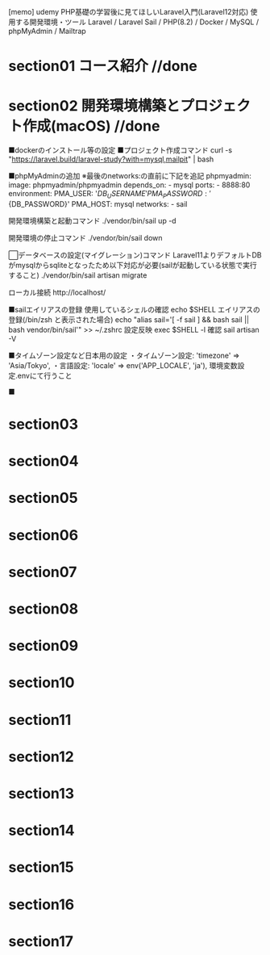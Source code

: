 [memo] udemy PHP基礎の学習後に見てほしいLaravel入門(Laravel12対応)
使用する開発環境・ツール
Laravel / Laravel Sail / PHP(8.2) / Docker / MySQL / phpMyAdmin / Mailtrap

# section01 コース紹介 //done 

# section02 開発環境構築とプロジェクト作成(macOS) //done
■dockerのインストール等の設定
■プロジェクト作成コマンド
curl -s "https://laravel.build/laravel-study?with=mysql,mailpit" | bash

■phpMyAdminの追加
※最後のnetworks:の直前に下記を追記
    phpmyadmin:
        image: phpmyadmin/phpmyadmin
        depends_on:
            - mysql
        ports:
            - 8888:80
        environment:
            PMA_USER: '${DB_USERNAME}'
            PMA_PASSWORD: '${DB_PASSWORD}'
            PMA_HOST: mysql
        networks:
            - sail

開発環境構築と起動コマンド
./vendor/bin/sail up -d

開発環境の停止コマンド
./vendor/bin/sail down

⬜︎データベースの設定(マイグレーション)コマンド
Laravel11よりデフォルトDBがmysqlからsqliteとなったため以下対応が必要(sailが起動している状態で実行すること)
./vendor/bin/sail artisan migrate

ローカル接続
http://localhost/

■sailエイリアスの登録
使用しているシェルの確認
echo $SHELL
エイリアスの登録(/bin/zsh と表示された場合)
echo "alias sail='[ -f sail ] && bash sail || bash vendor/bin/sail'" >> ~/.zshrc
設定反映
exec $SHELL -l
確認
sail artisan -V

■タイムゾーン設定など日本用の設定
・タイムゾーン設定:  'timezone' => 'Asia/Tokyo',
・言語設定:  'locale' => env('APP_LOCALE', 'ja'),
環境変数設定.envにて行うこと

■

# section03
# section04
# section05
# section06
# section07
# section08
# section09
# section10
# section11
# section12
# section13
# section14
# section15
# section16
# section17
